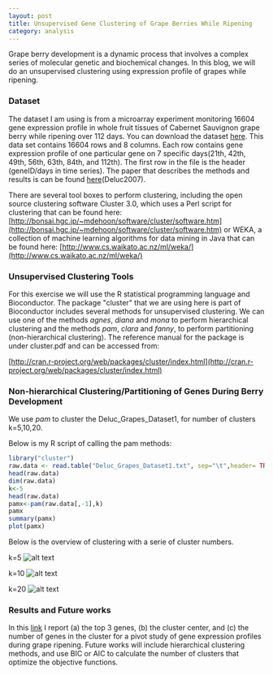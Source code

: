 ```yaml
---
layout: post
title: Unsupervised Gene Clustering of Grape Berries While Ripening
category: analysis
---
```


Grape berry development is a dynamic process that involves a complex series of molecular genetic and biochemical changes. In this blog, we will do an unsupervised clustering using expression profile of grapes while ripening. 

### Dataset

The dataset I am using is from a microarray experiment monitoring 16604 gene expression profile in whole fruit tissues of Cabernet Sauvignon grape berry while ripening over 112 days. You can download the dataset [here](https://github.com/jinzhenfan/jinzhenfan.github.io/tree/master/scripts/Clustering/Deluc_Grapes_Dataset1.txt). This data set contains 16604 rows and 8 columns. Each row contains gene expression profile of one particular gene on 7 specific days(21th, 42th, 49th, 56th, 63th, 84th, and 112th). The first row in the file is the header (geneID/days in time series). The paper that describes the methods and results is can be found [here](https://www.ncbi.nlm.nih.gov/pmc/articles/PMC2220006/)(Deluc2007). 


There are several tool boxes to perform clustering, including the open source clustering software Cluster 3.0, which uses a Perl script for clustering that can be found here:
[http://bonsai.hgc.jp/~mdehoon/software/cluster/software.htm](http://bonsai.hgc.jp/~mdehoon/software/cluster/software.htm)
or WEKA, a collection of machine learning algorithms for data mining in Java that can be found here:
[http://www.cs.waikato.ac.nz/ml/weka/](http://www.cs.waikato.ac.nz/ml/weka/)

### Unsupervised Clustering Tools

For this exercise we will use the R statistical programming language and Bioconductor. The package "cluster" that we are using here is part of Bioconductor includes several methods for unsupervised clustering. We can use one of the methods _agnes_, _diana_ and
_mona_ to perform hierarchical clustering and the methods _pam_, _clara_ and _fanny_, to perform partitioning (non-hierarchical clustering). The reference manual for the package is under cluster.pdf and can be accessed from:

[http://cran.r-project.org/web/packages/cluster/index.html](http://cran.r-project.org/web/packages/cluster/index.html)


### Non-hierarchical Clustering/Partitioning of Genes During Berry Development

We use _pam_ to cluster the Deluc_Grapes_Dataset1, for number of clusters k=5,10,20. 

Below is my R script of calling the pam methods:

```r
library("cluster")
raw.data <- read.table("Deluc_Grapes_Dataset1.txt", sep="\t",header= TRUE, skip=1)
head(raw.data)
dim(raw.data)
k<-5
head(raw.data)
pamx<-pam(raw.data[,-1],k)
pamx
summary(pamx)
plot(pamx)
```

Below is the overview of clustering with a serie of cluster numbers.

k=5
![alt text](https://rawgit.com/jinzhenfan/jinzhenfan.github.io/master/images/clustering/k5.png)

k=10
![alt text](https://rawgit.com/jinzhenfan/jinzhenfan.github.io/master/images/clustering/k10.png)

k=20
![alt text](https://rawgit.com/jinzhenfan/jinzhenfan.github.io/master/images/clustering/k20.png)

### Results and Future works

In this [link](https://github.com/jinzhenfan/jinzhenfan.github.io/blob/master/scripts/Clustering/Q3-1.docx) I report (a) the top 3 genes, (b) the cluster center, and (c) the number of genes in the cluster for a pivot study of gene expression profiles during grape ripening. Future works will include hierarchical clustering methods, and use BIC or AIC to calculate the number of clusters that optimize the objective functions.


